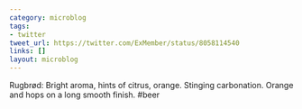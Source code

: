 ```yaml
---
category: microblog
tags:
- twitter
tweet_url: https://twitter.com/ExMember/status/8058114540
links: []
layout: microblog
---
```

Rugbrød: Bright aroma, hints of citrus, orange. Stinging carbonation. Orange and hops on a long smooth finish. #beer
